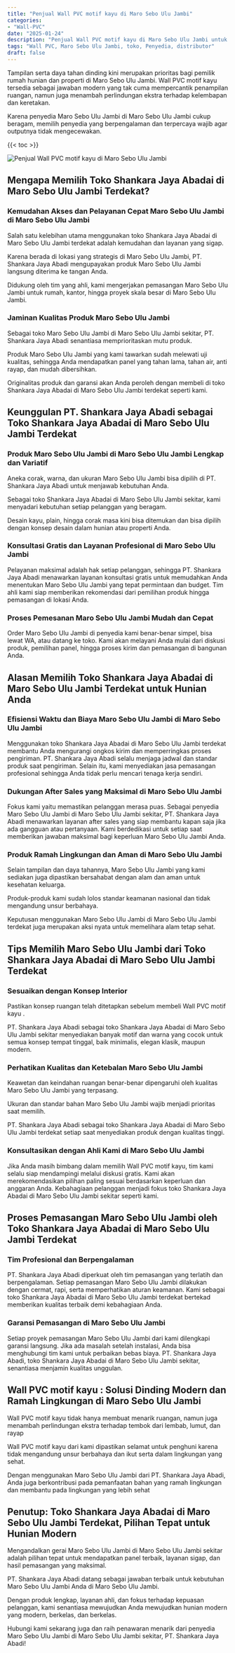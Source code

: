 ```yaml
---
title: "Penjual Wall PVC motif kayu di Maro Sebo Ulu Jambi"
categories: 
- "Wall-PVC"
date: "2025-01-24"
description: "Penjual Wall PVC motif kayu di Maro Sebo Ulu Jambi untuk rumah, perkantoran, dan ritel. Produk berkualitas, pilihan motif, warna elegan, dengan servis pemasangan oleh tenaga ahli profesional dan jaminan resmi!|Layanan distribusi Wall PVC motif kayu di Maro Sebo Ulu Jambi untuk kebutuhan hunian, perkantoran, maupun ritel, beserta produk unggulan dan pemasangan oleh tim ahli dan garansi resmi.|Pilihan Wall PVC motif kayu di Maro Sebo Ulu Jambi yang andal untuk rumah, office, serta gerai, dengan panel berkualitas dan pemasangan ditangani oleh teknisi profesional serta jaminan resmi.|Penyediaan Wall PVC motif kayu di Maro Sebo Ulu Jambi bagi hunian, perkantoran, dan gerai, dengan panel unggulan dan instalasi ditangani oleh tim ahli, lengkap beserta kepastian resmi.}"
tags: "Wall PVC, Maro Sebo Ulu Jambi, toko, Penyedia, distributor"
draft: false
---
```


Tampilan serta daya tahan dinding kini merupakan prioritas bagi pemilik rumah hunian dan properti di Maro Sebo Ulu Jambi.  Wall PVC motif kayu  tersedia sebagai jawaban modern yang tak cuma mempercantik penampilan ruangan, namun juga menambah perlindungan ekstra terhadap kelembapan dan keretakan.

Karena penyedia Maro Sebo Ulu Jambi di Maro Sebo Ulu Jambi cukup beragam, memilih penyedia yang berpengalaman dan terpercaya wajib agar outputnya tidak mengecewakan.

{{< toc >}}

![Penjual Wall PVC motif kayu di Maro Sebo Ulu Jambi](/images/Wall-PVC/Penjual-Wall-PVC-motif-kayu-di-Maro-Sebo-Ulu-Jambi.png)


## Mengapa Memilih Toko Shankara Jaya Abadai di Maro Sebo Ulu Jambi Terdekat?

### Kemudahan Akses dan Pelayanan Cepat Maro Sebo Ulu Jambi di Maro Sebo Ulu Jambi

Salah satu kelebihan utama menggunakan toko Shankara Jaya Abadai di Maro Sebo Ulu Jambi terdekat adalah kemudahan dan layanan yang sigap.

Karena berada di lokasi yang strategis di Maro Sebo Ulu Jambi, PT. Shankara Jaya Abadi mengupayakan produk Maro Sebo Ulu Jambi langsung diterima ke tangan Anda.

Didukung oleh tim yang ahli, kami mengerjakan pemasangan Maro Sebo Ulu Jambi untuk rumah, kantor, hingga proyek skala besar di Maro Sebo Ulu Jambi.

### Jaminan Kualitas Produk Maro Sebo Ulu Jambi

Sebagai toko Maro Sebo Ulu Jambi di Maro Sebo Ulu Jambi sekitar, PT. Shankara Jaya Abadi senantiasa memprioritaskan mutu produk.

Produk Maro Sebo Ulu Jambi yang kami tawarkan sudah melewati uji kualitas, sehingga Anda mendapatkan panel yang tahan lama, tahan air, anti rayap, dan mudah dibersihkan.

Originalitas produk dan garansi akan Anda peroleh dengan membeli di toko Shankara Jaya Abadai di Maro Sebo Ulu Jambi terdekat seperti kami.

## Keunggulan PT. Shankara Jaya Abadi sebagai Toko Shankara Jaya Abadai di Maro Sebo Ulu Jambi Terdekat

### Produk Maro Sebo Ulu Jambi di Maro Sebo Ulu Jambi Lengkap dan Variatif

Aneka corak, warna, dan ukuran Maro Sebo Ulu Jambi bisa dipilih di PT. Shankara Jaya Abadi untuk menjawab kebutuhan Anda.

Sebagai toko Shankara Jaya Abadai di Maro Sebo Ulu Jambi sekitar, kami menyadari kebutuhan setiap pelanggan yang beragam.

Desain kayu, plain, hingga corak masa kini bisa ditemukan dan bisa dipilih dengan konsep desain dalam hunian atau properti Anda.

### Konsultasi Gratis dan Layanan Profesional di Maro Sebo Ulu Jambi

Pelayanan maksimal adalah hak setiap pelanggan, sehingga PT. Shankara Jaya Abadi menawarkan layanan konsultasi gratis untuk memudahkan Anda menentukan Maro Sebo Ulu Jambi yang tepat permintaan dan budget. Tim ahli kami siap memberikan rekomendasi dari pemilihan produk hingga pemasangan di lokasi Anda.

### Proses Pemesanan Maro Sebo Ulu Jambi Mudah dan Cepat

Order Maro Sebo Ulu Jambi di penyedia kami benar-benar simpel, bisa lewat WA, atau datang ke toko. Kami akan melayani Anda mulai dari diskusi produk, pemilihan panel, hingga proses kirim dan pemasangan di bangunan Anda.

## Alasan Memilih Toko Shankara Jaya Abadai di Maro Sebo Ulu Jambi Terdekat untuk Hunian Anda

### Efisiensi Waktu dan Biaya Maro Sebo Ulu Jambi di Maro Sebo Ulu Jambi

Menggunakan toko Shankara Jaya Abadai di Maro Sebo Ulu Jambi terdekat membantu Anda mengurangi ongkos kirim dan memperringkas proses pengiriman. PT. Shankara Jaya Abadi selalu menjaga jadwal dan standar produk saat pengiriman. Selain itu, kami menyediakan jasa pemasangan profesional sehingga Anda tidak perlu mencari tenaga kerja sendiri.

### Dukungan After Sales yang Maksimal di Maro Sebo Ulu Jambi

Fokus kami yaitu memastikan pelanggan merasa puas. Sebagai penyedia Maro Sebo Ulu Jambi di Maro Sebo Ulu Jambi sekitar, PT. Shankara Jaya Abadi menawarkan layanan after sales yang siap membantu kapan saja jika ada gangguan atau pertanyaan. Kami berdedikasi untuk setiap saat memberikan jawaban maksimal bagi keperluan Maro Sebo Ulu Jambi Anda.

### Produk Ramah Lingkungan dan Aman di Maro Sebo Ulu Jambi

Selain tampilan dan daya tahannya, Maro Sebo Ulu Jambi yang kami sediakan juga dipastikan bersahabat dengan alam dan aman untuk kesehatan keluarga.

Produk-produk kami sudah lolos standar keamanan nasional dan tidak mengandung unsur berbahaya.

Keputusan menggunakan Maro Sebo Ulu Jambi di Maro Sebo Ulu Jambi terdekat juga merupakan aksi nyata untuk memelihara alam tetap sehat.

## Tips Memilih Maro Sebo Ulu Jambi dari Toko Shankara Jaya Abadai di Maro Sebo Ulu Jambi Terdekat

### Sesuaikan dengan Konsep Interior 

Pastikan konsep ruangan telah ditetapkan sebelum membeli  Wall PVC motif kayu .

PT. Shankara Jaya Abadi sebagai toko Shankara Jaya Abadai di Maro Sebo Ulu Jambi sekitar menyediakan banyak motif dan warna yang cocok untuk semua konsep tempat tinggal, baik minimalis, elegan klasik, maupun modern.

### Perhatikan Kualitas dan Ketebalan Maro Sebo Ulu Jambi

Keawetan dan keindahan ruangan benar-benar dipengaruhi oleh kualitas Maro Sebo Ulu Jambi yang terpasang.

Ukuran dan standar bahan Maro Sebo Ulu Jambi wajib menjadi prioritas saat memilih.

PT. Shankara Jaya Abadi sebagai toko Shankara Jaya Abadai di Maro Sebo Ulu Jambi terdekat setiap saat menyediakan produk dengan kualitas tinggi.

### Konsultasikan dengan Ahli Kami di Maro Sebo Ulu Jambi

Jika Anda masih bimbang dalam memilih Wall PVC motif kayu, tim kami selalu siap mendampingi melalui diskusi gratis. Kami akan merekomendasikan pilihan paling sesuai berdasarkan keperluan dan anggaran Anda. Kebahagiaan pelanggan menjadi fokus toko Shankara Jaya Abadai di Maro Sebo Ulu Jambi sekitar seperti kami.

## Proses Pemasangan Maro Sebo Ulu Jambi oleh Toko Shankara Jaya Abadai di Maro Sebo Ulu Jambi Terdekat

### Tim Profesional dan Berpengalaman

PT. Shankara Jaya Abadi diperkuat oleh tim pemasangan yang terlatih dan berpengalaman. Setiap pemasangan Maro Sebo Ulu Jambi dilakukan dengan cermat, rapi, serta memperhatikan aturan keamanan. Kami sebagai toko Shankara Jaya Abadai di Maro Sebo Ulu Jambi terdekat bertekad memberikan kualitas terbaik demi kebahagiaan Anda.

### Garansi Pemasangan di Maro Sebo Ulu Jambi

Setiap proyek pemasangan Maro Sebo Ulu Jambi dari kami dilengkapi garansi langsung. Jika ada masalah setelah instalasi, Anda bisa menghubungi tim kami untuk perbaikan bebas biaya. PT. Shankara Jaya Abadi, toko Shankara Jaya Abadai di Maro Sebo Ulu Jambi sekitar, senantiasa menjamin kualitas unggulan.

##  Wall PVC motif kayu : Solusi Dinding Modern dan Ramah Lingkungan di Maro Sebo Ulu Jambi

 Wall PVC motif kayu  tidak hanya membuat menarik ruangan, namun juga menambah perlindungan ekstra terhadap tembok dari lembab, lumut, dan rayap

 Wall PVC motif kayu  dari kami dipastikan selamat untuk penghuni karena tidak mengandung unsur berbahaya dan ikut serta dalam lingkungan yang sehat.

Dengan menggunakan Maro Sebo Ulu Jambi dari PT. Shankara Jaya Abadi, Anda juga berkontribusi pada pemanfaatan bahan yang ramah lingkungan dan membantu pada lingkungan yang lebih sehat

## Penutup: Toko Shankara Jaya Abadai di Maro Sebo Ulu Jambi Terdekat, Pilihan Tepat untuk Hunian Modern

Mengandalkan gerai Maro Sebo Ulu Jambi di Maro Sebo Ulu Jambi sekitar adalah pilihan tepat untuk mendapatkan panel terbaik, layanan sigap, dan hasil pemasangan yang maksimal.

PT. Shankara Jaya Abadi datang sebagai jawaban terbaik untuk kebutuhan Maro Sebo Ulu Jambi Anda di Maro Sebo Ulu Jambi.

Dengan produk lengkap, layanan ahli, dan fokus terhadap kepuasan pelanggan, kami senantiasa mewujudkan Anda mewujudkan hunian modern yang modern, berkelas, dan berkelas.

Hubungi kami sekarang juga dan raih penawaran menarik dari penyedia Maro Sebo Ulu Jambi di Maro Sebo Ulu Jambi sekitar, PT. Shankara Jaya Abadi!